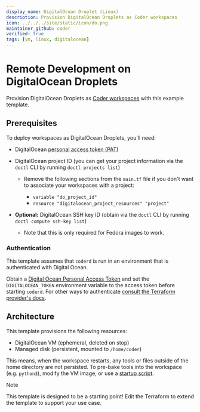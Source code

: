 ```yaml
---
display_name: DigitalOcean Droplet (Linux)
description: Provision DigitalOcean Droplets as Coder workspaces
icon: ../../../site/static/icon/do.png
maintainer_github: coder
verified: true
tags: [vm, linux, digitalocean]
---
```


# Remote Development on DigitalOcean Droplets

Provision DigitalOcean Droplets as [Coder workspaces](https://coder.com/docs/workspaces) with this example template.

<!-- TODO: Add screenshot -->

## Prerequisites

To deploy workspaces as DigitalOcean Droplets, you'll need:

- DigitalOcean [personal access token (PAT)](https://docs.digitalocean.com/reference/api/create-personal-access-token)

- DigitalOcean project ID (you can get your project information via the `doctl` CLI by running `doctl projects list`)

	- Remove the following sections from the `main.tf` file if you don't want to
		associate your workspaces with a project:

		- `variable "do_project_id"`
		- `resource "digitalocean_project_resources" "project"`

- **Optional:** DigitalOcean SSH key ID (obtain via the `doctl` CLI by running
  `doctl compute ssh-key list`)

	- Note that this is only required for Fedora images to work.

### Authentication

This template assumes that `coderd` is run in an environment that is authenticated with Digital Ocean.

Obtain a [Digital Ocean Personal Access Token](https://cloud.digitalocean.com/account/api/tokens) and set the `DIGITALOCEAN_TOKEN` environment variable to the access token before starting `coderd`.
For other ways to authenticate [consult the Terraform provider's docs](https://registry.terraform.io/providers/digitalocean/digitalocean/latest/docs).

## Architecture

This template provisions the following resources:

- DigitalOcean VM (ephemeral, deleted on stop)
- Managed disk (persistent, mounted to `/home/coder`)

This means, when the workspace restarts, any tools or files outside of the home directory are not persisted. To pre-bake tools into the workspace (e.g. `python3`), modify the VM image, or use a [startup script](https://registry.terraform.io/providers/coder/coder/latest/docs/resources/script).

> [!NOTE]
> This template is designed to be a starting point! Edit the Terraform to extend the template to support your use case.
